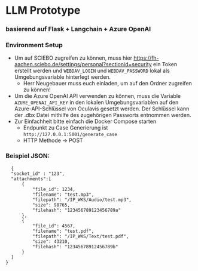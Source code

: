 # LLM Prototype
### basierend auf Flask + Langchain + Azure OpenAI

### Environment Setup
- Um auf SCIEBO zugreifen zu können, muss hier https://fh-aachen.sciebo.de/settings/personal?sectionid=security ein Token erstellt werden und `WEBDAV_LOGIN` und `WEBDAV_PASSWORD` lokal als Umgebungsvariable hinterlegt werden.
  - Herr Neugebauer muss euch einladen, um auf den Ordner zugreifen zu können!
- Um die Azure OpenAI API verwenden zu können, muss die Variable `AZURE_OPENAI_API_KEY` in den lokalen Umgebungsvariablen auf den Azure-API-Schlüssel von Oculavis gesetzt werden. Der Schlüssel kann der .dbx Datei mithilfe des zugehörigen Passworts entnommen werden.
- Zur Einfachheit bitte einfach die Docker Compose starten
  - Endpunkt zu Case Generierung ist `http://127.0.0.1:5001/generate_case`
  - HTTP Methode -> POST

### Beispiel JSON:
```
  {
  "socket_id" : "123",
  "attachments":[
      {	
          "file_id": 1234,
          "filename": "test.mp3",
          "filepath": "/IP_WKS/Audio/test.mp3",
          "size": 98765,
          "filehash": "123456789123456789a"
      },
      {	
          "file_id": 4567,
          "filename": "test.pdf",
          "filepath": "/IP_WKS/Text/test.pdf",
          "size": 43210,
          "filehash": "12345678912456789b"
      }
  ]
}
                
```